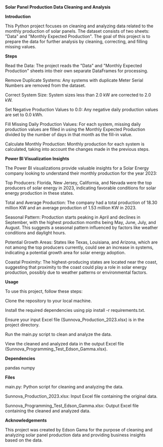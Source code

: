 **Solar Panel Production Data Cleaning and Analysis**

**Introduction**

This Python project focuses on cleaning and analyzing data related to the monthly production of solar panels. The dataset consists of two sheets: "Data" and "Monthly Expected Production". The goal of this project is to prepare the data for further analysis by cleaning, correcting, and filling missing values.

**Steps**

Read the Data: The project reads the "Data" and "Monthly Expected Production" sheets into their own separate DataFrames for processing.

Remove Duplicate Systems: Any systems with duplicate Meter Serial Numbers are removed from the dataset.

Correct System Size: System sizes less than 2.0 kW are corrected to 2.0 kW.

Set Negative Production Values to 0.0: Any negative daily production values are set to 0.0 kWh.

Fill Missing Daily Production Values: For each system, missing daily production values are filled in using the Monthly Expected Production divided by the number of days in that month as the fill-in value.

Calculate Monthly Production: Monthly production for each system is calculated, taking into account the changes made in the previous steps.

**Power BI Visualization Insights**

The Power BI visualizations provide valuable insights for a Solar Energy company looking to understand their monthly production for the year 2023:

Top Producers: Florida, New Jersey, California, and Nevada were the top producers of solar energy in 2023, indicating favorable conditions for solar energy production in these states.

Total and Average Production: The company had a total production of 18.30 million KW and an average production of 1.53 million KW in 2023.

Seasonal Pattern: Production starts peaking in April and declines in September, with the highest production months being May, June, July, and August. This suggests a seasonal pattern influenced by factors like weather conditions and daylight hours.

Potential Growth Areas: States like Texas, Louisiana, and Arizona, which are not among the top producers currently, could see an increase in systems, indicating a potential growth area for solar energy adoption.

Coastal Proximity: The highest-producing states are located near the coast, suggesting that proximity to the coast could play a role in solar energy production, possibly due to weather patterns or environmental factors.

**Usage**

To use this project, follow these steps:

Clone the repository to your local machine.

Install the required dependencies using pip install -r requirements.txt.

Ensure your input Excel file (Sunnova_Production_2023.xlsx) is in the project directory.

Run the main.py script to clean and analyze the data.

View the cleaned and analyzed data in the output Excel file (Sunnova_Programming_Test_Edson_Gamma.xlsx).

**Dependencies**

pandas
numpy

**Files**

main.py: Python script for cleaning and analyzing the data.

Sunnova_Production_2023.xlsx: Input Excel file containing the original data.

Sunnova_Programming_Test_Edson_Gamma.xlsx: Output Excel file containing the cleaned and analyzed data.

**Acknowledgements**

This project was created by Edson Gama for the purpose of cleaning and analyzing solar panel production data and providing business insights based on the data.
